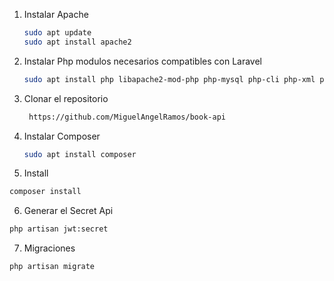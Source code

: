 1. Instalar Apache

   ```sh
   sudo apt update
   sudo apt install apache2
   ```

2. Instalar Php modulos necesarios compatibles con Laravel

   ```sh
   sudo apt install php libapache2-mod-php php-mysql php-cli php-xml php-mbstring php-zip
   ```

3. Clonar el repositorio

   ```sh
    https://github.com/MiguelAngelRamos/book-api
   ```

4. Instalar Composer

   ```sh
   sudo apt install composer
   ```
5. Install

  ```sh
  composer install
  ```
6. Generar el Secret Api

 ```sh
 php artisan jwt:secret
 ```

7. Migraciones
  ```sh
  php artisan migrate
  ```